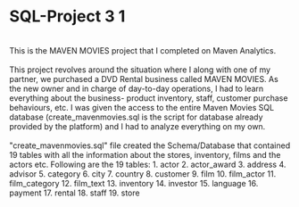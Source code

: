 # SQL-Project 3 1
<br>
This is the MAVEN MOVIES project that I completed on Maven Analytics. 
<br>
<br>
This project revolves around the situation where I along with one of my partner, we purchased a DVD Rental business called MAVEN MOVIES. As the new owner and in charge of day-to-day operations, I had to learn everything about the business- product inventory, staff, customer purchase behaviours, etc. I was given the access to the entire Maven Movies SQL database (create_mavenmovies.sql is the script for database already provided by the platform) and I had to analyze everything on my own.
<br>
<br>
"create_mavenmovies.sql" file created the Schema/Database that contained 19 tables with all the information about the stores, inventory, films and the actors etc.
Following are the 19 tables:
1. actor
2. actor_award
3. address
4. advisor
5. category
6. city
7. country
8. customer
9. film
10. film_actor
11. film_category
12. film_text
13. inventory
14. investor
15. language
16. payment
17. rental
18. staff
19. store
